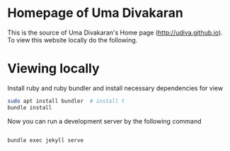 Homepage of Uma Divakaran
==========================

This is the source of Uma Divakaran's Home page
(http://udiva.github.io).  To view this website locally do the
following.

Viewing locally
===============

Install ruby and ruby bundler and install necessary dependencies for view

```bash
sudo apt install bundler  # install t
bundle install

```

Now you can run a development server by the following command

```bash

bundle exec jekyll serve

```
